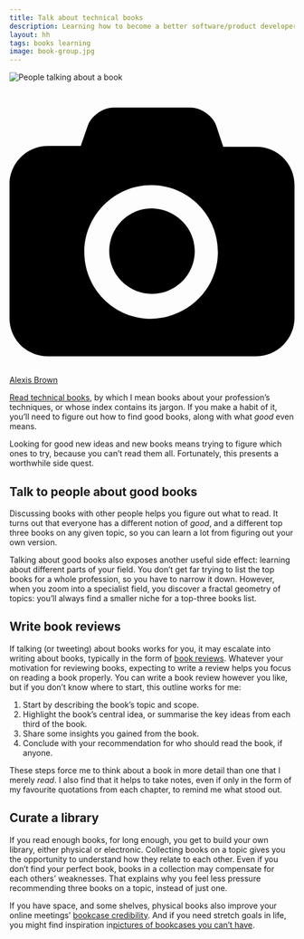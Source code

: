 ```yaml
---
title: Talk about technical books
description: Learning how to become a better software/product developer/manager
layout: hh
tags: books learning
image: book-group.jpg
---
```


![People talking about a book](book-group.jpg)

<a class="unsplash" href="https://unsplash.com/photos/omeaHbEFlN4" rel="noopener noreferrer"><span><svg xmlns="http://www.w3.org/2000/svg" viewBox="0 0 32 32"><title>unsplash-logo</title><path d="M20.8 18.1c0 2.7-2.2 4.8-4.8 4.8s-4.8-2.1-4.8-4.8c0-2.7 2.2-4.8 4.8-4.8 2.7.1 4.8 2.2 4.8 4.8zm11.2-7.4v14.9c0 2.3-1.9 4.3-4.3 4.3h-23.4c-2.4 0-4.3-1.9-4.3-4.3v-15c0-2.3 1.9-4.3 4.3-4.3h3.7l.8-2.3c.4-1.1 1.7-2 2.9-2h8.6c1.2 0 2.5.9 2.9 2l.8 2.4h3.7c2.4 0 4.3 1.9 4.3 4.3zm-8.6 7.5c0-4.1-3.3-7.5-7.5-7.5-4.1 0-7.5 3.4-7.5 7.5s3.3 7.5 7.5 7.5c4.2-.1 7.5-3.4 7.5-7.5z"></path></svg></span><span>Alexis Brown</span></a>

[Read technical books](read-technical-books), by which I mean books about your profession’s techniques, or whose index contains its jargon.
If you make a habit of it, you’ll need to figure out how to find good books, along with what _good_ even means.

Looking for good new ideas and new books means trying to figure which ones to try, because you can’t read them all.
Fortunately, this presents a worthwhile side quest.

## Talk to people about good books

Discussing books with other people helps you figure out what to read.
It turns out that everyone has a different notion of _good_, and a different top three books on any given topic, so you can learn a lot from figuring out your own version.

Talking about good books also exposes another useful side effect: learning about different parts of your field.
You don’t get far trying to list the top books for a whole profession, so you have to narrow it down.
However, when you zoom into a specialist field, you discover a fractal geometry of topics:
you’ll always find a smaller niche for a top-three books list.

## Write book reviews

If talking (or tweeting) about books works for you, it may escalate into writing about books, typically in the form of
[book reviews](/tag/book).
Whatever your motivation for reviewing books, expecting to write a review helps you focus on reading a book properly.
You can write a book review however you like, but if you don’t know where to start, this outline works for me:

1. Start by describing the book’s topic and scope.
2. Highlight the book’s central idea, or summarise the key ideas from each third of the book.
3. Share some insights you gained from the book.
4. Conclude with your recommendation for who should read the book, if anyone.

These steps force me to think about a book in more detail than one that I merely _read_.
I also find that it helps to take notes, even if only in the form of my favourite quotations from each chapter, to remind me what stood out.

## Curate a library

If you read enough books, for long enough, you get to build your own library, either physical or electronic.
Collecting books on a topic gives you the opportunity to understand how they relate to each other.
Even if you don’t find your perfect book, books in a collection may compensate for each others’ weaknesses.
That explains why you feel less pressure recommending three books on a topic, instead of just one.

If you have space, and some shelves, physical books also improve your online meetings’
[bookcase credibility](https://twitter.com/BCredibility).
And if you need stretch goals in life, you might find inspiration in[pictures of bookcases you can’t have](https://www.bookcaseporn.com/).
